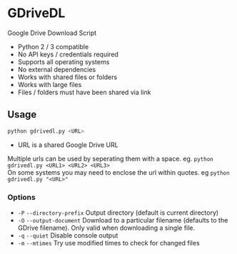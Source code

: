 # GDriveDL

Google Drive Download Script

-   Python 2 / 3 compatible
-   No API keys / credentials required
-   Supports all operating systems
-   No external dependencies
-   Works with shared files or folders
-   Works with large files
-   Files / folders must have been shared via link

## Usage

```bash
python gdrivedl.py <URL>
```
-   URL is a shared Google Drive URL

Multiple urls can be used by seperating them with a space. eg. ```python gdrivedl.py <URL1> <URL2> <URL3>```<br>
On some systems you may need to enclose the url within quotes. eg ```python gdrivedl.py "<URL>"```

### Options
- `-P` `--directory-prefix` Output directory (default is current directory)
- `-O` `--output-document` Download to a particular filename (defaults to the
  GDrive filename). Only valid when downloading a single file.
- `-q` `--quiet` Disable console output
- `-m` `--mtimes` Try use modified times to check for changed files